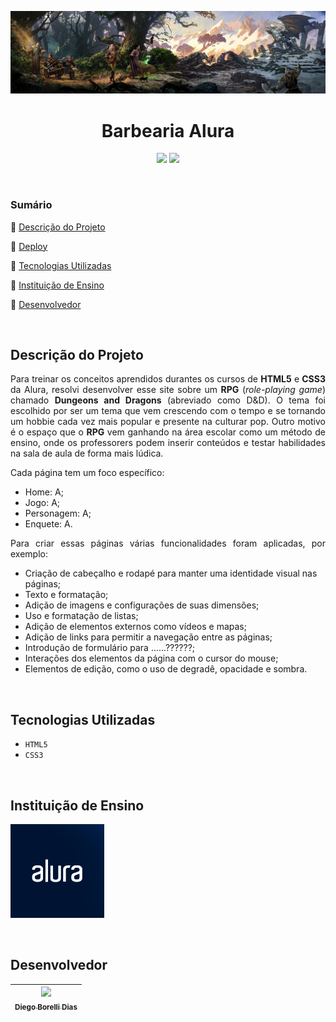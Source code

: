 <p align='center'><img src="dnd-banner.jpg" alt="Imagem da Barbearia"></p>

<h1 align="center">Barbearia Alura</h1>

<p align="center">
  <img src="http://img.shields.io/static/v1?label=VSCode&message=1.73.1&color=blue&style=for-the-badge"/>
  <img src="http://img.shields.io/static/v1?label=STATUS&message=Desenvolvimento&color=oragen&style=for-the-badge"/>
</p>
<br>

### Sumário 

🔹 [Descrição do Projeto](#descrição-do-projeto)

🔹 [Deploy](#deploy)

🔹 [Tecnologias Utilizadas](#tecnologias-utilizadas)

🔹 [Instituição de Ensino](#instituição-de-ensino)

🔹 [Desenvolvedor](#desenvolvedor)

<br>

## Descrição do Projeto 

<p align="justify">Para treinar os conceitos aprendidos durantes os cursos de <strong>HTML5</strong> e <strong>CSS3</strong> da Alura, resolvi desenvolver esse site sobre um <strong>RPG</strong> (<em>role-playing game</em>) chamado <strong>Dungeons and Dragons</strong> (abreviado como D&D). O tema foi escolhido por ser um tema que vem crescendo com o tempo e se tornando um hobbie cada vez mais popular e presente na culturar pop.  Outro motivo é o espaço que o <strong>RPG</strong> vem ganhando na área escolar como um método de ensino, onde os professorers podem inserir conteúdos e testar habilidades na sala de aula de forma mais lúdica.</p>
<p align="justify">Cada página tem um foco específico:</p>

- Home: A;
- Jogo: A;
- Personagem: A;
- Enquete: A.

<p align="justify">Para criar essas páginas várias funcionalidades foram aplicadas, por exemplo:</p>

- Criação de cabeçalho e rodapé para manter uma identidade visual nas páginas;
- Texto e formatação;
- Adição de imagens e configurações de suas dimensões;
- Uso e formatação de listas;
- Adição de elementos externos como vídeos e mapas;
- Adição de links para permitir a navegação entre as páginas;
- Introdução de formulário para ......??????;
- Interações dos elementos da página com o cursor do mouse;
- Elementos de edição, como o uso de degradê, opacidade e sombra.

<br>
  
## Tecnologias Utilizadas
  
- `HTML5`
- `CSS3`
  
<br>

## Instituição de Ensino
  
[<img src="alura.png" alt="Logo da Alura" width=150>](https://www.alura.com.br/)

<br>

## Desenvolvedor

| [<img src="https://avatars.githubusercontent.com/u/118308728?v=4" width=115><br><sub>Diego Borelli Dias</sub>](https://github.com/DiegosXe) |
| :-----------: |
  
<br>
